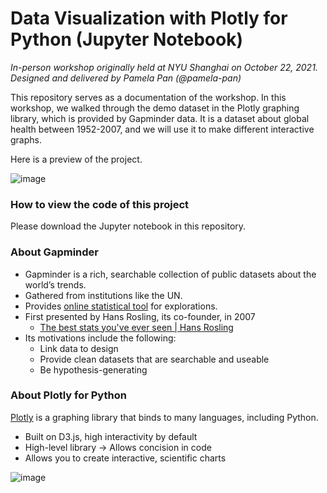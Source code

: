 # Data Visualization with Plotly for Python (Jupyter Notebook)
*In-person workshop originally held at NYU Shanghai on October 22, 2021. Designed and delivered by Pamela Pan (@pamela-pan)*

This repository serves as a documentation of the workshop. In this workshop, we walked through the demo dataset in the Plotly graphing library, which is provided by Gapminder data. It is a dataset about global health between 1952-2007, and we will use it to make different interactive graphs.

Here is a preview of the project.

![image](https://user-images.githubusercontent.com/53935081/145551510-b0b93a0f-9cbe-4427-aaef-67779d8c6593.png)

### How to view the code of this project
Please download the Jupyter notebook in this repository.

### About Gapminder
- Gapminder is a rich, searchable collection of public datasets about the world’s trends.
- Gathered from institutions like the UN.
- Provides [online statistical tool](https://www.gapminder.org/tools/#$chart-type=bubbles&url=v1) for explorations.
- First presented by Hans Rosling, its co-founder, in 2007
  - [The best stats you've ever seen | Hans Rosling](https://www.youtube.com/watch?v=hVimVzgtD6w&ab_channel=TED)
- Its motivations include the following: 
  - Link data to design
  - Provide clean datasets that are searchable and useable
  - Be hypothesis-generating
  

### About Plotly for Python
[Plotly](https://plotly.com/graphing-libraries/) is a graphing library that binds to many languages, including Python.

- Built on D3.js, high interactivity by default
- High-level library → Allows concision in code
- Allows you to create interactive, scientific charts

![image](https://user-images.githubusercontent.com/93502896/144538947-e9344f99-71d6-4272-a31e-fe265df7151b.png)
